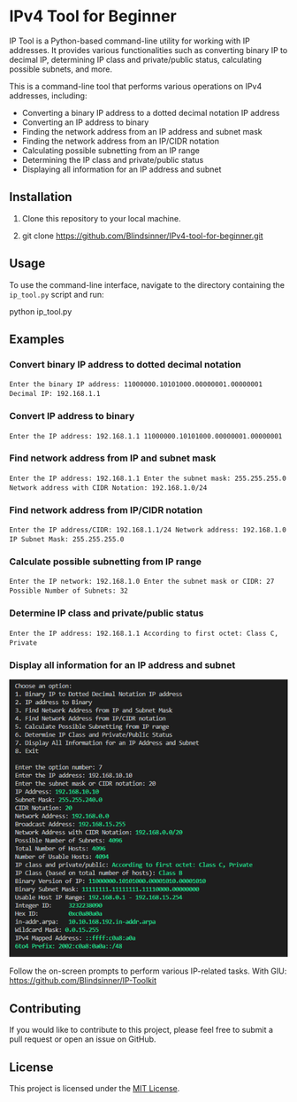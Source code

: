 # IPv4 Tool for Beginner

IP Tool is a Python-based command-line utility for working with IP addresses. It provides various functionalities such as converting binary IP to decimal IP, determining IP class and private/public status, calculating possible subnets, and more.

This is a command-line tool that performs various operations on IPv4 addresses, including:

-   Converting a binary IP address to a dotted decimal notation IP address
-   Converting an IP address to binary
-   Finding the network address from an IP address and subnet mask
-   Finding the network address from an IP/CIDR notation
-   Calculating possible subnetting from an IP range
-   Determining the IP class and private/public status
-   Displaying all information for an IP address and subnet

## Installation

1. Clone this repository to your local machine.

2. git clone https://github.com/Blindsinner/IPv4-tool-for-beginner.git


## Usage

To use the command-line interface, navigate to the directory containing the `ip_tool.py` script and run: 

python ip_tool.py
## Examples

### Convert binary IP address to dotted decimal notation



`Enter the binary IP address: 11000000.10101000.00000001.00000001
Decimal IP: 192.168.1.1` 

### Convert IP address to binary



`Enter the IP address: 192.168.1.1
11000000.10101000.00000001.00000001` 

### Find network address from IP and subnet mask



`Enter the IP address: 192.168.1.1
Enter the subnet mask: 255.255.255.0
Network address with CIDR Notation: 192.168.1.0/24` 

### Find network address from IP/CIDR notation



`Enter the IP address/CIDR: 192.168.1.1/24
Network address: 192.168.1.0
IP Subnet Mask: 255.255.255.0` 

### Calculate possible subnetting from IP range



`Enter the IP network: 192.168.1.0
Enter the subnet mask or CIDR: 27
Possible Number of Subnets: 32` 

### Determine IP class and private/public status



`Enter the IP address: 192.168.1.1
 According to first octet: Class C, Private` 

### Display all information for an IP address and subnet


![Example of Display All Information](https://github.com/Blindsinner/IPv4-tool-for-beginner/blob/main/Screenshot_6.png)


Follow the on-screen prompts to perform various IP-related tasks.
With GIU: https://github.com/Blindsinner/IP-Toolkit
## Contributing

If you would like to contribute to this project, please feel free to submit a pull request or open an issue on GitHub.

## License

This project is licensed under the [MIT License](LICENSE).

